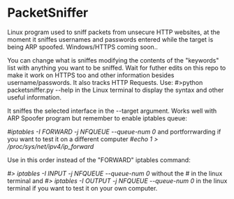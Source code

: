 # PacketSniffer
Linux program used to sniff packets from unsecure HTTP websites, at the moment it sniffes usernames and passwords entered while the target is being ARP spoofed.
Windows/HTTPS coming soon..

You can change what is sniffes modifying the contents of the "keywords" list with anything you want to be sniffed.
Wait for futher edits on this repo to make it work on HTTPS too and other information besides username/passwords. It also tracks HTTP Requests.
Use:
#>python packetsniffer.py --help   in the Linux terminal to display the syntax and other useful information.

It sniffes the selected interface in the --target argument. Works well with ARP Spoofer program but remember to enable iptables queue:

_#iptables -I FORWARD -j NFQUEUE --queue-num 0_
and portforrwarding if you want to test it on a different computer 
_#echo 1 > /proc/sys/net/ipv4/ip_forward_

Use in this order instead of the "FORWARD" iptables command:

_#> iptables -I INPUT -j NFQUEUE --queue-num 0_    without the # in the linux terminal and
_#> iptables -I OUTPUT -j NFQUEUE --queue-num 0_ in the linux terminal if you want to test it on your own computer.

